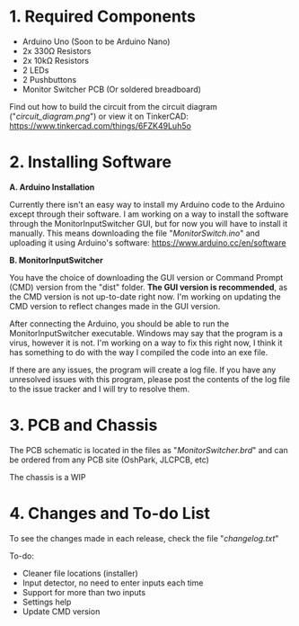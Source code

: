 # 1. Required Components

- Arduino Uno (Soon to be Arduino Nano)
- 2x 330Ω Resistors
- 2x 10kΩ Resistors
- 2 LEDs
- 2 Pushbuttons
- Monitor Switcher PCB (Or soldered breadboard)

Find out how to build the circuit from the circuit diagram ("*circuit_diagram.png*") or view it on TinkerCAD: https://www.tinkercad.com/things/6FZK49Luh5o

# 2. Installing Software

**A. Arduino Installation**

Currently there isn't an easy way to install my Arduino code to the Arduino except through their software. I am working on a way to install the software through the MonitorInputSwitcher GUI, but for now you will have to install it manually. This means downloading the file "*MonitorSwitch.ino*" and uploading it using Arduino's software: https://www.arduino.cc/en/software

**B. MonitorInputSwitcher**

You have the choice of downloading the GUI version or Command Prompt (CMD) version from the "dist" folder. **The GUI version is recommended**, as the CMD version is not up-to-date right now. I'm working on updating the CMD version to reflect changes made in the GUI version.

After connecting the Arduino, you should be able to run the MonitorInputSwitcher executable. Windows may say that the program is a virus, however it is not. I'm working on a way to fix this right now, I think it has something to do with the way I compiled the code into an exe file.

If there are any issues, the program will create a log file. If you have any unresolved issues with this program, please post the contents of the log file to the issue tracker and I will try to resolve them.

# 3. PCB and Chassis

The PCB schematic is located in the files as "*MonitorSwitcher.brd*" and can be ordered from any PCB site (OshPark, JLCPCB, etc)

The chassis is a WIP

# 4. Changes and To-do List


To see the changes made in each release, check the file "*changelog.txt*"

To-do:
- Cleaner file locations (installer)
- Input detector, no need to enter inputs each time
- Support for more than two inputs
- Settings help
- Update CMD version
